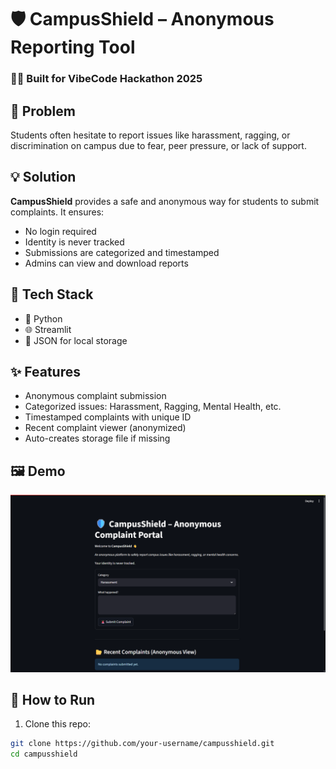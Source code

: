 # 🛡️ CampusShield – Anonymous Reporting Tool

### 👨‍🎓 Built for VibeCode Hackathon 2025

## 🚩 Problem
Students often hesitate to report issues like harassment, ragging, or discrimination on campus due to fear, peer pressure, or lack of support.

## 💡 Solution
**CampusShield** provides a safe and anonymous way for students to submit complaints. It ensures:
- No login required
- Identity is never tracked
- Submissions are categorized and timestamped
- Admins can view and download reports

## 🔧 Tech Stack
- 🐍 Python
- 🌐 Streamlit
- 📁 JSON for local storage

## ✨ Features
- Anonymous complaint submission
- Categorized issues: Harassment, Ragging, Mental Health, etc.
- Timestamped complaints with unique ID
- Recent complaint viewer (anonymized)
- Auto-creates storage file if missing

## 🖼️ Demo
![CampusShield Screenshot](Screenshot.png)
## 🚀 How to Run

1. Clone this repo:
```bash
git clone https://github.com/your-username/campusshield.git
cd campusshield
